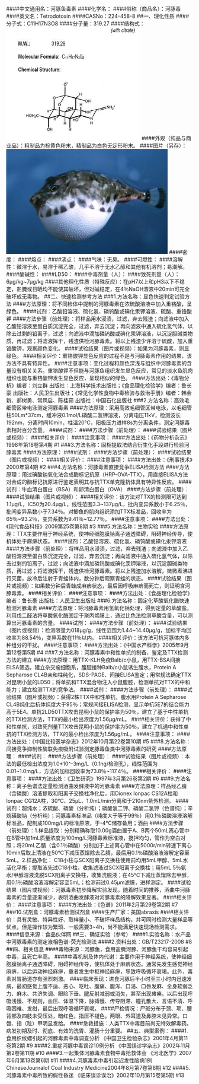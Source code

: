 ####中文通用名：河豚鱼毒素
####化学名：
####俗称（商品名）：河豚毒
####英文名：Tetrodotoxin
####CASNo：224-458-8
##一、理化性质
####分子式：C11H17N3O8
####分子量：319.27
####结构式：![结构式](./assets/duwu/河豚鱼毒素/@0结构式.jpg)
####外观（纯品与商业品）：粗制品为棕黄色粉末，精制品为白色无定形粉末。
####图片（另存）：![外观](./assets/duwu/河豚鱼毒素/@1外观.jpg)
####密度：
####熔点：
####沸点：
####气味：无臭。
####可燃性：
####溶解性：微溶于水，易溶于稀乙酸，几乎不溶于无水乙醇和其他有机溶剂；易潮解。
####酸碱性：
####LD50：
####中毒剂量（人）：
####致死剂量（人）：6μg/kg~7μg/kg
####其他理化性质（特殊反应）：在pH7以上和pH3以下不稳定，盐腌或日晒均不能使其破坏，但对碱稳定，在4％NaOH溶液中20min可完全破坏成无毒物。
##二、快速检测参考方法
###1.方法名称：显色快速判定试验方法
####方法原理：将不同检体中提制的河豚毒素在浓硫酸溶液中加入重铬酸，呈绿色。
####试剂：乙酸铅溶液、硫化氢、磷钨酸或碘化汞钾溶液、硫酸、重铬酸钾
####方法步骤（前处理）：将样品用水浸渍，过滤，弃去残渣；向滤液中加入乙酸铅溶液至蛋白质沉淀完全，过滤，弃去沉淀；再向滤液中通入硫化氢气体，以除去过剩的铅离子，过滤；向滤液中滴加磷钨酸或碘化汞钾溶液，以沉淀胆碱类物质，再过滤；将滤液挥干，残渣供检河豚毒素。将以上残渣少许溶于硫酸，加入重铬酸钾，观察颜色变化。
####试验结果（图片或视频）：如果为河豚毒素，则显绿色。
####相关评价：重铬酸钾显色反应的过程不是与河豚毒素作用的结果，该方法不具有特异性。
####注意事项：变化过程和颜色深浅与组织中河豚毒素的含量没有相关关系。重铬酸钾不但能与河豚鱼组织发生显色反应，常见的淡水鱼肌肉组织也能与重铬酸钾发生显色反应，呈现相似的绿色。
####方法出处：《毒物分析》编者：刘立群 出版社：上海科学技术出版社；《食品理化检验学》编者：鲁长豪 出版社：人民卫生出版社；《常见化学性食物中毒检验与救治手册》编者：韩会新、郝树勇、常凤启、陈桂茹 出版社：中国石化出版社
###2.方法名称：高效毛细管区带电泳测定河豚毒素
####方法原理：采用高效毛细管区带电泳，以毛细管柱50Lm*37cm，缓冲液0.1mol/L磷酸二氢钾溶液，分离电压11kV，检测波长192nm，分离时间10min，柱温20℃，阳极压力进样8s为分离条件，测定河豚毒素相对百分含量。
####试剂：
####方法步骤（前处理）：
####试验结果（图片或视频）：
####相关评价：
####注意事项：
####方法出处：《药物分析杂志》1998年第18卷第4期 #1
###3.方法名称：固相提取法结合衍生化手段进行检验河豚毒素
####方法原理：
####试剂：
####方法步骤（前处理）：
####试验结果（图片或视频）：
####相关评价：
####注意事项：
####方法出处：《刑事技术》2000年第4期 #2
###4.方法名称：河豚毒素直接竞争ELISA检测方法
####方法原理：用过碘酸钠氧化法合成酶标记抗原（HRP-OVA-TTX），用直接ELISA方法对合成的酶标记抗原进行鉴定表明其与抗TTX单克隆抗体具有特异性反应。
####试剂：牛血清白蛋白（BSA）和卵清白蛋白（OVA）
####方法步骤（前处理）：
####试验结果（图片或视频）：
####相关评价：该方法对TTX的检测限可达到1.1μg/L，IC50为20.4μg/L，线性范围3.3~137μg/L，批内变异系数小于6.25％，批间变异系数小于7.34％。对鲫鱼的肌肉组织添加TTX标准品，回收率为65％~93.2％，变异系数为9.41％~12.77％。 
####注意事项：
####方法出处：《现代食品科技》2009第25卷第8期 #3
###5.方法名称：生物实验
####方法原理：TTX主要作用于神经系统，使神经细胞膜钠离子通透障碍，阻碍神经传导，使机体处于麻痹状态。
####试剂：乙酸铅溶液、硫化氢、磷钨酸或碘化汞钾溶液
####方法步骤（前处理）：将样品用水浸渍，过滤，弃去残渣；向滤液中加入乙酸铅溶液至蛋白质沉淀完全，过滤，弃去沉淀；再向滤液中通入硫化氢气体，以除去过剩的铅离子，过滤；向滤液中滴加磷钨酸或碘化汞钾溶液，以沉淀胆碱类物质，再过滤；将滤液挥干，残渣供检河豚毒素。将以上残渣加水溶解，微微煮沸进行灭菌，放冷后注射于青蛙体内，数分钟后观察青蛙的状态。
####试验结果（图片或视频）：如果数分钟后青蛙成麻痹状态，最后因呼吸麻痹而死亡，则证明含河豚毒素。
####相关评价：
####注意事项：
####方法出处：《食品理化检验学》编者：鲁长豪 出版社：人民卫生出版社
###6.方法名称：固定化草酸氧化酶快速检测河豚毒素
####方法原理：将河豚毒素用氢氧化钠处理，得到定量的草酸盐。利用戊二醛法将草酸氧化酶固定于聚丙烯膜上，通过比色法检测草酸含量，可以测算出河豚毒素的含量。
####试剂：
####方法步骤（前处理）：
####试验结果（图片或视频）：检测限量为018μg/g，线性范围为1.44~14.40μg/g，加标平均回收率为88.54％，变异系数在11％以内。
####相关评价：该方法可抗河豚体内多种组分的干扰。
####注意事项：
####方法出处：《中国水产科学》2005年9月第12卷第5期 #4
###7.方法名称：河豚毒素中和性单抗的制备、鉴定及TTX检测方法的建立
####方法原理：用TTX-KLH免疫Balb/c小鼠，用TTX-BSA间接ELSA筛选，建立杂交瘤细胞系，腹腔接种Balb/c小鼠诱生腹水，Protein A Sepharose CL4B亲和柱纯化，SDS-PAGE、间接ELISA鉴定；用常规法确定TTX对昆明小鼠的LD50；将单抗和TTX混合物注入小鼠腹腔，检测单抗对TTX的中和能力；建立检测TTX的竞争法。
####试剂：
####方法步骤（前处理）：
####试验结果（图片或视频）：获得2株TTX中和性单抗，腹水用Protein A Sepharose CL4B纯化后抗体纯度大于95％；常规间接ELISA检测，显示单抗5E7的结合能力高于5E4。单抗2LD50TTX攻击昆明小鼠的保护率为50％，建立了基于中性单抗的TTX检测方法，TTX的最小检出浓度为1.56μg/mL。
####相关评价：获得了中和性单抗，对致死剂量TTX攻击昆明小鼠的保护率为50％，建立了机遇中和性单抗的TTX检测方法，TTX的最小检出浓度为1.56μg/mL。
####注意事项：
####方法出处：《中国比较医学杂志》2012年10月第22卷第10期 #5
###8.方法名称：间接竞争抑制性酶联免疫吸附试验测定豚毒鱼类中河豚毒素的研究
####方法原理：
####试剂：
####方法步骤（前处理）：
####试验结果（图片或视频）：本法的最低检出浓度为1.0*10^-3mg/L（0.1ng/检测孔），线性范围为0.01~1.0mg/L，方法的加标回收率为73.8％~117.4％。
####相关评价：
####注意事项：
####方法出处：《卫生研究》1997年3月第26卷第2期 #6
###9.方法名称：离子色谱法定量检测酒曲发酵液中的河豚毒素
####方法原理：样品经乙腈（含磷酸）溶液提取和阳离子交换柱净化后，用Dionex Ionpac CS12A柱和Ionpac CG12A柱，30℃、25μL、1.0mL/min分离和于210nm紫外检测。
####试剂：超纯水；浓硫酸、磷酸（分析纯）；磷酸氢二钾、磷酸二氢钾（色谱纯）；辛烷磺酸钠（分析纯）；河豚毒素标准品（纯度大于等于99％）用0.1％磷酸溶液溶解标准品，配制成100mg/L的标准原液，于-4℃储存备用；酒曲
####方法步骤（前处理）：1.样品提取：分别精确称取10.00g酒曲置于A、B两个50mL离心管中在B管中加1mL质量浓度为100mg/L河豚毒素标准液，搅拌均匀，管作为空白对照；将20mL乙腈（含0.1％磷酸）分别加于上述离心管中在5000r/min转速下离心10min后取上清液在50℃下减压蒸馏除去乙腈，最后用0.1％磷酸溶液溶解定容至5mL。2.样品净化： C18小柱与SCX阳离子交换柱使用前均用5mL甲醇、5mL水活化平衡；提取液先过C18小柱，收集滤液过SCX阳离子交换柱；用5mL 5％氨水/甲醇溶液洗脱SCX阳离子交换柱，收集洗脱液；在45℃下减压蒸馏除去甲醇，用0.1％磷酸溶液溶解定容至5mL；检测前过0.45μm滤膜，进样测定。
####试验结果（图片或视频）：河豚毒素初步降解实验发现，随着时间的推移，酒曲中河豚毒素的含量逐渐减少，表明酒曲发酵液对河豚毒素的降解效果显著。
####相关评价：
####注意事项：
####方法出处：《色谱》2011年2月第29卷第2期 #7
###10.试剂盒：河豚毒素检测试剂盒
####生产厂家：美国abraxis
####相关评价：具有灵敏、特异性好、取样量小、不破坏样品结构，并可同时检测大量样品等优点，但是操作较为繁琐、一般需要3~4h，尚不能满足快速现场检测需求。
####信息来源：食品伙伴网
##三、确证实验（参考）
####1.实验名称：水产品中河豚毒素的测定液相色谱-荧光检测法
####2.资料出处：GB/T23217-2008 #8
##四、相关信息
####毒物来源：河豚鱼，食用盐腌河豚、河豚鱼干均容易引起中毒，且死亡率高。
####中毒机制及体内代谢：主要作用于神经系统，使神经细胞膜钠离子通透障碍，阻碍神经传导，使机体处于麻痹状态。通常先发生感觉神经麻痹，以后运动神经麻痹，重者发生中枢神经麻痹，导致呼吸循环衰竭。此外，毒素对胃肠道亦有强烈刺激。
####临床表现：进食河豚后半小时至三小时内迅速发病，最初感觉上腹不适、恶心、呕吐、腹痛、腹泻、口渴、口唇发麻、全身软弱乏力、麻木、共济失调、眼睑下垂、腱反射减弱或消失，甚至出现瘫痪。以后出现呼吸浅慢、不规则，血压、体温下降，脉搏慢、传导阻滞、瞳孔散大、言语不清、呼吸困难、发绀，最后出现呼吸循环衰竭。
####尸检情况：尸斑分布于颈、项、腰背部及四肢未受压处，暗红色，指压不褪色。两眼、外耳道及鼻腔未见异常。口唇、指（趾）甲明显发给。 
####急救措施：人类TTX中毒目前尚无特效解毒药。病发初期及时、彻底、有效的洗胃、灌肠十分重要。
##五、典型案例：
####1.食用织纹螺引起的河豚毒素中毒调查分析 《中国卫生检验杂志》2001年4月第11卷第2期 #9
####2.重症河豚中毒误诊10例分析 《中国误诊学杂志》2002年11月第2卷第11期 #10
####3.一起集体河豚毒素食物中毒抢救体会 《河北医学》2007年6月第13卷第6期 #11
####4.河豚毒素中毒引起迟发性脑病1例 ChineseJournalof Coal Industry Medicine2004年8月第7卷第8期 #12
####5.河豚毒素中毒所致的假性昏迷 《临床误诊误治》2002年10月第15卷第5期 #13　
